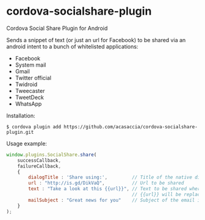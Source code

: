 cordova-socialshare-plugin
==========================

Cordova Social Share Plugin for Android

Sends a snippet of text (or just an url for Facebook) to be shared via an android intent to a bunch of whitelisted applications:

* Facebook
* System mail
* Gmail
* Twitter official
* Twidroid
* Tweecaster
* TweetDeck
* WhatsApp

Installation:

```
$ cordova plugin add https://github.com/acasaccia/cordova-socialshare-plugin.git
```

Usage example:

```js
window.plugins.SocialShare.share(
    successCallback,
    failureCallback,
    {
        dialogTitle : 'Share using:',         // Title of the native dialog
        url : "http://is.gd/DikVaQ",          // Url to be shared
        text : "Take a look at this {{url}}", // Text to be shared where possible (not in Facebook)
                                              // {{url}} will be replaced by given url
        mailSubject : "Great news for you"    // Subject of the email if users select a mail client
    }
);
```
